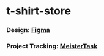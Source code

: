 # t-shirt-store

### Design: [Figma](https://www.figma.com/file/vC7y7FtvEm92soNHHC4PCH/T-Shirt-Website-(Community)-(Community)?node-id=0%3A1)
### Project Tracking: [MeisterTask](https://www.meistertask.com/app/project/cADD4NYQ/t-shirt-store)
